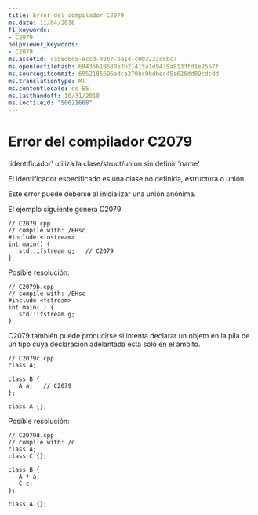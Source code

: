 ```yaml
---
title: Error del compilador C2079
ms.date: 11/04/2016
f1_keywords:
- C2079
helpviewer_keywords:
- C2079
ms.assetid: ca58d6d5-eccd-40b7-ba14-c003223c5bc7
ms.openlocfilehash: 68435610680e3b21415a1d9439a8133fd1e2557f
ms.sourcegitcommit: 6052185696adca270bc9bdbec45a626dd89cdcdd
ms.translationtype: MT
ms.contentlocale: es-ES
ms.lasthandoff: 10/31/2018
ms.locfileid: "50621668"
---
```

# <a name="compiler-error-c2079"></a>Error del compilador C2079

'identificador' utiliza la clase/struct/union sin definir 'name'

El identificador especificado es una clase no definida, estructura o unión.

Este error puede deberse al inicializar una unión anónima.

El ejemplo siguiente genera C2079:

```
// C2079.cpp
// compile with: /EHsc
#include <iostream>
int main() {
   std::ifstream g;   // C2079
}
```

Posible resolución:

```
// C2079b.cpp
// compile with: /EHsc
#include <fstream>
int main( ) {
   std::ifstream g;
}
```

C2079 también puede producirse si intenta declarar un objeto en la pila de un tipo cuya declaración adelantada está solo en el ámbito.

```
// C2079c.cpp
class A;

class B {
   A a;   // C2079
};

class A {};
```

Posible resolución:

```
// C2079d.cpp
// compile with: /c
class A;
class C {};

class B {
   A * a;
   C c;
};

class A {};
```